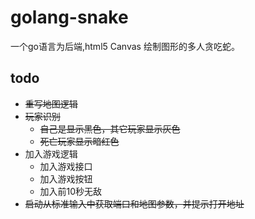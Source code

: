 golang-snake
============

一个go语言为后端,html5 Canvas 绘制图形的多人贪吃蛇。


todo
----
*   ~~重写地图逻辑~~
*   ~~玩家识别~~
    *   ~~自己是显示黑色，其它玩家显示灰色~~
    *   ~~死亡玩家显示暗红色~~
*   加入游戏逻辑
    *   加入游戏接口
    *   加入游戏按钮
    *   加入前10秒无敌
*   ~~启动从标准输入中获取端口和地图参数，并提示打开地址~~